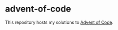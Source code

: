 # advent-of-code
This repository hosts my solutions to [Advent of Code](https://adventofcode.com/).
